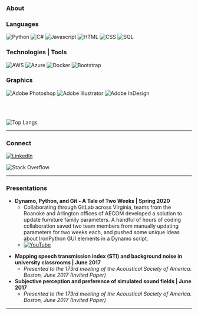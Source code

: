 ### About

### Languages

![Python](https://img.shields.io/badge/python-3670A0?style=for-the-badge&logo=python&logoColor=ffdd54) ![C#](https://img.shields.io/badge/c%23-%23239120.svg?style=for-the-badge&logo=c-sharp&logoColor=white) ![Javascript](https://img.shields.io/badge/JavaScript-323330?style=for-the-badge&logo=javascript&logoColor=F7DF1E) ![HTML](https://img.shields.io/badge/HTML-239120?style=for-the-badge&logo=html5&logoColor=white) ![CSS](https://img.shields.io/badge/CSS-239120?&style=for-the-badge&logo=css3&logoColor=white) ![SQL](https://img.shields.io/badge/-SQL-black?style=flat-square&logo=postgresql&logoColor=blue)

### Technologies | Tools

![AWS](https://img.shields.io/badge/Amazon_AWS-232F3E?style=for-the-badge&logo=amazon-aws&logoColor=white) ![Azure](https://img.shields.io/badge/Microsoft_Azure-0089D6?style=for-the-badge&logo=microsoft-azure&logoColor=white) ![Docker](https://img.shields.io/badge/-Docker-000?style=for-the-badge&logo=Docker) ![Bootstrap](https://img.shields.io/badge/-Bootstrap-333333?style=for-the-badge&logo=bootstrap&logoColor=563D7C) 

### Graphics

![Adobe Photoshop](https://img.shields.io/badge/adobephotoshop-%2331A8FF.svg?style=for-the-badge&logo=adobephotoshop&logoColor=white) ![Adobe Illustrator](https://img.shields.io/badge/adobeillustrator-%23FF9A00.svg?style=for-the-badge&logo=adobeillustrator&logoColor=white) ![Adobe InDesign](https://img.shields.io/badge/Adobe%20InDesign-49021F?style=for-the-badge&logo=adobeindesign&logoColor=white)

<br><br>

![Top Langs](https://github-readme-stats.vercel.app/api/top-langs/?username=jrynes&theme=tokyonight&exclude_repo=Sound_Level_Meter_App)

- - - - 

### Connect

<a href="https://www.linkedin.com/in/jrynes/">
  <img
    alt="LinkedIn"
    src="https://img.shields.io/badge/linkedin-%230077B5.svg?style=for-the-badge&logo=linkedin&logoColor=white"
  />
</a>
 
![Stack Overflow](https://img.shields.io/badge/-Stackoverflow-FE7A16?style=for-the-badge&logo=stack-overflow&logoColor=white)

- - - -

### Presentations

<UL>
 <LI><b>Dynamo, Python, and Git - A Tale of Two Weeks | Spring 2020</b>
<UL>
 <LI>Collaborating through GitLab across Virginia, teams from the Roanoke and Arlington offices of AECOM developed a solution to update furniture family parameters. A handful of hours of coding collaboration saved two team members from manually updating parameters for two weeks each, and pushed some unique ideas about IronPython GUI elements in a Dynamo script.
<LI>
 <a href="https://youtu.be/17EFrg72zNg">
  <img
    alt="YouTube"
    src="https://img.shields.io/badge/YouTube Link-%23FF0000.svg?style=for-the-badge&logo=YouTube&logoColor=white"
  />
</a>
</UL>
</UL>

* **Mapping speech transmission index (STI) and background noise in university classrooms | June 2017**
  * *Presented to the 173rd meeting of the Acoustical Society of America. Boston, June 2017 (Invited Paper)*
* **Subjective perception and preference of simulated sound fields | June 2017**
  * *Presented to the 173rd meeting of the Acoustical Society of America. Boston, June 2017 (Invited Paper)*

- - - -





<!--
**jrynes/jrynes** is a ✨ _special_ ✨ repository because its `README.md` (this file) appears on your GitHub profile.

Here are some ideas to get you started:

- 🔭 I’m currently working on ...
- 🌱 I’m currently learning ...
- 👯 I’m looking to collaborate on ...
- 🤔 I’m looking for help with ...
- 💬 Ask me about ...
- 📫 How to reach me: ...
- 😄 Pronouns: ...
- ⚡ Fun fact: ...
-->
